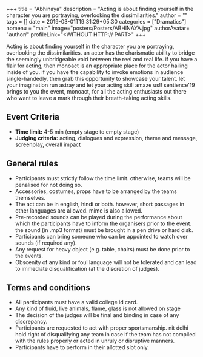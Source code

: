 +++
title = "Abhinaya"
description = "Acting is about finding yourself in the character you are portraying, overlooking the dissimilarities."
author = ""
tags = []
date = 2019-03-01T19:31:29+05:30
categories = ["Dramatics"]
nomenu = "main"
image="posters/Posters/ABHINAYA.jpg"
authorAvatar= "author/<YOUR AVATAR>"
profileLink="<WITHOUT HTTP:// PART>"
+++

Acting is about finding yourself in the character you are portraying, overlooking the dissimilarities. an actor has the charismatic ability to bridge the seemingly unbridgeable void between the reel and real life. if you have a flair for acting, then monoact is an appropriate place for the actor hailing inside of you. if you have the capability to invoke emotions in audience single-handedly, then grab this opportunity to showcase your talent. let your imagination run astray and let your acting skill amaze us!! sentience'19 brings to you the event, monoact, for all the acting enthusiasts out there who want to leave a mark through their breath-taking acting skills.

## Event Criteria

- **Time limit:** 4-5 min (empty stage to empty stage)
- **Judging criteria:** acting, dialogues and expression, theme and
message, screenplay, overall impact

## General rules

- Participants must strictly follow the time limit. otherwise, teams will be penalised for not doing so.
- Accessories, costumes, props have to be arranged by the teams themselves.
- The act can be in english, hindi or both. however, short passages in other languages are allowed. mime is also allowed.
- Pre-recorded sounds can be played during the performance about which the participants have to inform the organisers prior to the event. the sound (in .mp3 format) must be brought in a pen drive or hard disk.
- Participants can bring someone who can be appointed to watch over sounds (if required any).
- Any request for heavy object (e.g. table, chairs) must be done prior to the events.
- Obscenity of any kind or foul language will not be tolerated and can lead to immediate disqualification (at the discretion of judges).

## Terms and conditions

- All participants must have a valid college id card.
- Any kind of fluid, live animals, flame, glass is not allowed on stage
- The decision of the judges will be final and binding in case of any discrepancy.
- Participants are requested to act with proper sportsmanship. nit delhi hold right of disqualifying any team in case if the team has not compiled with the rules properly or acted in unruly or disruptive manners.
- Participants have to perform in their allotted slot only.


